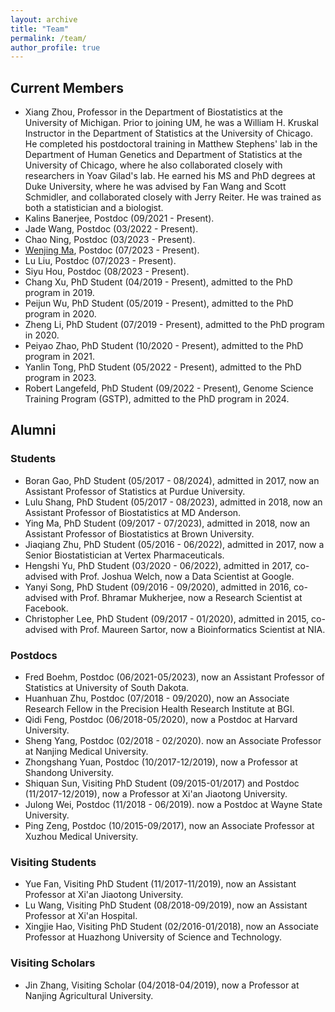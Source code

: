 ```yaml
---
layout: archive
title: "Team"
permalink: /team/
author_profile: true
---
```



## Current Members

* Xiang Zhou, Professor in the Department of Biostatistics at the University of Michigan. Prior to joining UM, he was a William H. Kruskal Instructor in the Department of Statistics at the University of Chicago. He completed his postdoctoral training in Matthew Stephens' lab in the Department of Human Genetics and Department of Statistics at the University of Chicago, where he also collaborated closely with researchers in Yoav Gilad's lab. He earned his MS and PhD degrees at Duke University, where he was advised by Fan Wang and Scott Schmidler, and collaborated closely with Jerry Reiter. He was trained as both a statistician and a biologist.
* Kalins Banerjee, Postdoc (09/2021 - Present).
* Jade Wang, Postdoc (03/2022 - Present).
* Chao Ning, Postdoc (03/2023 - Present).
* <a href="https://marvinquiet.github.io/">Wenjing Ma</a>, Postdoc (07/2023 - Present).
* Lu Liu, Postdoc (07/2023 - Present).
* Siyu Hou, Postdoc (08/2023 - Present).
* Chang Xu, PhD Student (04/2019 - Present), admitted to the PhD program in 2019.
* Peijun Wu, PhD Student (05/2019 - Present), admitted to the PhD program in 2020.
* Zheng Li, PhD Student (07/2019 - Present), admitted to the PhD program in 2020.
* Peiyao Zhao, PhD Student (10/2020 - Present), admitted to the PhD program in 2021.
* Yanlin Tong, PhD Student (05/2022 - Present), admitted to the PhD program in 2023.
* Robert Langefeld, PhD Student (09/2022 - Present), Genome Science Training Program (GSTP), admitted to the PhD program in 2024.

## Alumni

### Students

* Boran Gao, PhD Student (05/2017 - 08/2024), admitted in 2017, now an Assistant Professor of Statistics at Purdue University.
* Lulu Shang, PhD Student (05/2017 - 08/2023), admitted in 2018, now an Assistant Professor of Biostatistics at MD Anderson.
* Ying Ma, PhD Student (09/2017 - 07/2023), admitted in 2018, now an Assistant Professor of Biostatistics at Brown University.
* Jiaqiang Zhu, PhD Student (05/2016 - 06/2022), admitted in 2017, now a Senior Biostatistician at Vertex Pharmaceuticals.
* Hengshi Yu, PhD Student (03/2020 - 06/2022), admitted in 2017, co-advised with Prof. Joshua Welch, now a Data Scientist at Google.
* Yanyi Song, PhD Student (09/2016 - 09/2020), admitted in 2016, co-advised with Prof. Bhramar Mukherjee, now a Research Scientist at Facebook.
* Christopher Lee, PhD Student (09/2017 - 01/2020), admitted in 2015, co-advised with Prof. Maureen Sartor, now a Bioinformatics Scientist at NIA.

### Postdocs

* Fred Boehm, Postdoc (06/2021-05/2023), now an Assistant Professor of Statistics at University of South Dakota.
* Huanhuan Zhu, Postdoc (07/2018 - 09/2020), now an Associate Research Fellow in the Precision Health Research Institute at BGI.
* Qidi Feng, Postdoc (06/2018-05/2020), now a Postdoc at Harvard University.
* Sheng Yang, Postdoc (02/2018 - 02/2020). now an Associate Professor at Nanjing Medical University.
* Zhongshang Yuan, Postdoc (10/2017-12/2019), now a Professor at Shandong University.
* Shiquan Sun, Visiting PhD Student (09/2015-01/2017) and Postdoc (11/2017-12/2019), now a Professor at Xi'an Jiaotong University.
* Julong Wei, Postdoc (11/2018 - 06/2019). now a Postdoc at Wayne State University.
* Ping Zeng, Postdoc (10/2015-09/2017), now an Associate Professor at Xuzhou Medical University.

### Visiting Students

* Yue Fan, Visiting PhD Student (11/2017-11/2019), now an Assistant Professor at Xi'an Jiaotong University.
* Lu Wang, Visiting PhD Student (08/2018-09/2019), now an Assistant Professor at Xi'an Hospital.
* Xingjie Hao, Visiting PhD Student (02/2016-01/2018), now an Associate Professor at Huazhong University of Science and Technology.

### Visiting Scholars

* Jin Zhang, Visiting Scholar (04/2018-04/2019), now a Professor at Nanjing Agricultural University.
















